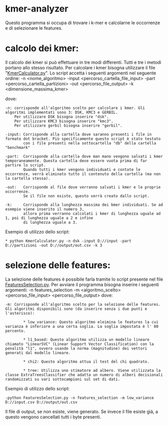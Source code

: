 # kmer-analyzer
 Questo programma si occupa di trovare i k-mer e calcolarne le occorrenze e di selezionare le features.

# calcolo dei kmer:
Il calcolo dei kmer si può effettuare in tre modi differenti. Tutti e tre i metodi portano allo stesso risultato.
Per calcolare i kmer bisogna utilizzare il file "[KmerCalculator.py](KmerCalculator.py)". Lo script accetta i seguenti argomenti nel seguente ordine:
 -n <nome_algoritmo> -input <percorso_cartella_file_input> -part <percorso_cartella_partizioni> -out <percorso_file_output> -k <dimensione_massima_kmer>

dove:
    
    -n: corrisponde all'algoritmo scelto per calcolare i kmer. Gli algoritmi implementati sono 3: DSK, KMC3 e GERBIL.
        Per utilizzare DSK bisogna inserire "dsk". 
        Per utilizzare KMC3 bisogna inserire "kmc3". 
        Per utilizzare gerbil bisogna inserire "gerbil".

    -input: Corrisponde alla cartella dove saranno presenti i file in formato dot bracket. Più specificamente questo script è stato testato 
            con i file presenti nella sottocartella "db" della cartella "benchmark"

    -part:  Corrisponde alla cartella dove man mano vengono salvati i kmer temporaneamente. Questa cartella deve essere vuota prima di far partire lo script.
            Quando tutti i kmer vengono individuati e contate le occorrenze, verrà eliminato tutto il contenuto della cartella (ma non la cartella stessa).

    -out:   Corrisponde al file dove verranno salvati i kmer e le proprie occorrenze. 
            Se il file non esiste, questo verrà creato dallo script.

    -k:     Corrisponde alla lunghezza massima dei kmer individuati. Se ad esempio viene inserito il numero 3, 
            allora prima verranno calcolati i kmer di lunghezza uguale ad 1, poi di lunghezza uguale a 2 e infine 
            di lunghezza uguale a 3.

Esempio di utilizzo dello script:
    
    * python KmerCalculator.py -n dsk -input D://input -part D://partizioni -out D://output/out.csv -k 3

# selezione delle features:
La selezione delle features è possibile farla tramite lo script presente nel file [FeaturesSelection.py](FeaturesSelection.py). Per avviare il programma bisogna inserire i seguenti argomenti:
-n features_selection -m <algoritmo_scelto> <percorso_file_input> <percorso_file_output>
dove:
    
    -m: Corrisponde all'algoritmo scelto per la selezione delle features. Gli algoritmi disponibili sono (da inserire senza i due punti e l'asterisco):
              
            * low_variance: Questo algoritmo eleimina le features la cui varianza è inferiore a una certa soglia. La soglia impostata è l' 80 percento.
            
            * l1_based: Questo algoritmo utilizza un modello lineare chiamato "LinearSVC" (Linear Support Vector Classification) con la penalità "l1", ovvero usando la norma (magnitudine) dei vettori generati dal modello lineare. 
    
            * chi2: Questo algoritmo attua il test del chi quadrato.

            * tree: Utilizza uno stimatore ad albero. Viene utilizzata la classe ExtraTreesClassifier che adatta un numero di alberi decisionali randomizzati su vari sottocampioni sul set di dati.

Esempio di utilizzo dello script:
    
    -python FeaturesSelection.py -n features_selection -m low_variance D://input.csv D://output/out.csv  
Il file di output, se non esiste, viene generato. Se invece il file esiste già, a questo vengono cancellati tutti i byte presenti. 


